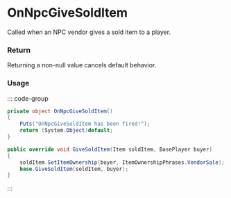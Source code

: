 # OnNpcGiveSoldItem
<Badge type="info" text="NPC"/><Badge type="danger" text="Carbon Compatible"/><Badge type="warning" text="Oxide Compatible"/>
Called when an NPC vendor gives a sold item to a player.

### Return
Returning a non-null value cancels default behavior.

### Usage
::: code-group
```csharp [Example]
private object OnNpcGiveSoldItem()
{
	Puts("OnNpcGiveSoldItem has been fired!");
	return (System.Object)default;
}
```
```csharp [Source — Assembly-CSharp @ NPCVendingMachine]
public override void GiveSoldItem(Item soldItem, BasePlayer buyer)
{
	soldItem.SetItemOwnership(buyer, ItemOwnershipPhrases.VendorSale);
	base.GiveSoldItem(soldItem, buyer);
}

```
:::
